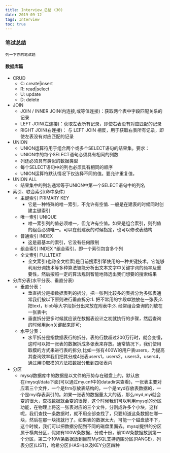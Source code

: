 ```yaml
---
title: Interview_总结 (30)
date: 2019-09-12
tags: Interview
toc: true
---
```


### 笔试总结
    列一下你的笔试题
    
<!-- more -->

#### 数据库篇
- CRUD
    * C: create|insert
    * R: read|select
    * U: update
    * D: delete
- JOIN
    * JOIN / INNER JOIN(内连接,或等值连接)：获取两个表中字段匹配关系的记录
    * LEFT JOIN(左连接)：获取左表所有记录，即使右表没有对应匹配的记录
    * RIGHT JOIN(右连接)： 与 LEFT JOIN 相反，用于获取右表所有记录，即使左表没有对应匹配的记录
- UNION
    * UNION运算符用于组合两个或多个SELECT语句的结果集。要求：
    * UNION中的每个SELECT语句必须具有相同的列数
    * 列还必须具有类似的数据类型
    * 每个SELECT语句中的列也必须具有相同的顺序
    * UNION运算符默认情况下仅选择不同的值。要允许重复值，
- UNION ALL
    * 结果集中的列名通常等于UNION中第一个SELECT语句中的列名
- 索引、联合索引(命中条件)
    * 主键索引 PRIMARY KEY
        * 它是一种特殊的唯一索引，不允许有空值. 一般是在建表的时候同时创建主键索引
    * 唯一索引 UNIQUE
        * 唯一索引列的值必须唯一，但允许有空值。如果是组合索引，则列值的组合必须唯一。可以在创建表的时候指定，也可以修改表结构
    * 普通索引 INDEX
        * 这是最基本的索引，它没有任何限制
    * 组合索引 INDEX
        *组合索引，即一个索引包含多个列
    * 全文索引 FULLTEXT
        * 全文索引(也称全文检索)是目前搜索引擎使用的一种关键技术。它能够利用分词技术等多种算法智能分析出文本文字中关键字词的频率及重要性，然后按照一定的算法规则智能地筛选出我们想要的搜索结果
- 分库分表(水平分表、垂直分表)
    * 垂直分表：
        * 垂直拆分是指数据表列的拆分，把一张列比较多的表拆分为多张表通常我们按以下原则进行垂直拆分:1. 把不常用的字段单独放在一张表;2. 把text，blob等大字段拆分出来放在附表中;3. 经常组合查询的列放在一张表中;
        * 垂直拆分更多时候就应该在数据表设计之初就执行的步骤，然后查询的时候用jion关键起来即可;
    * 水平分表：
        * 水平拆分是指数据表行的拆分，表的行数超过200万行时，就会变慢，这时可以把一张表的数据拆成多张表来存放。通常情况下，我们使用取模的方式来进行表的拆分;比如一张有400W的用户表users，为提高其查询效率我们把其分成4张表users1，users2，users3，users4，通过用ID取模的方法把数据分散到四张表内
- 分区
    * mysql数据库中的数据是以文件的形势存在磁盘上的，默认放在/mysql/data下面(可以通过my.cnf中的datadir来查看)，一张表主要对应着三个文件，一个是frm存放表结构的，一个是myd存放表数据的，一个是myi存表索引的。如果一张表的数据量太大的话，那么myd,myi就会变的很大，查找数据就会变的很慢，这个时候我们可以利用mysql的分区功能，在物理上将这一张表对应的三个文件，分割成许多个小块，这样呢，我们查找一条数据时，就不用全部查找了，只要知道这条数据在哪一块，然后在那一块找就行了。如果表的数据太大，可能一个磁盘放不下，这个时候，我们可以把数据分配到不同的磁盘里面去。mysql提供的分区属于横向分区，假如有100W条数据，分成十份，前10W条数据放到第一个分区，第二个10W条数据放到目前MySQL支持范围分区(RANGE)，列表分区(LIST)，哈希分区(HASH)以及KEY分区四种

